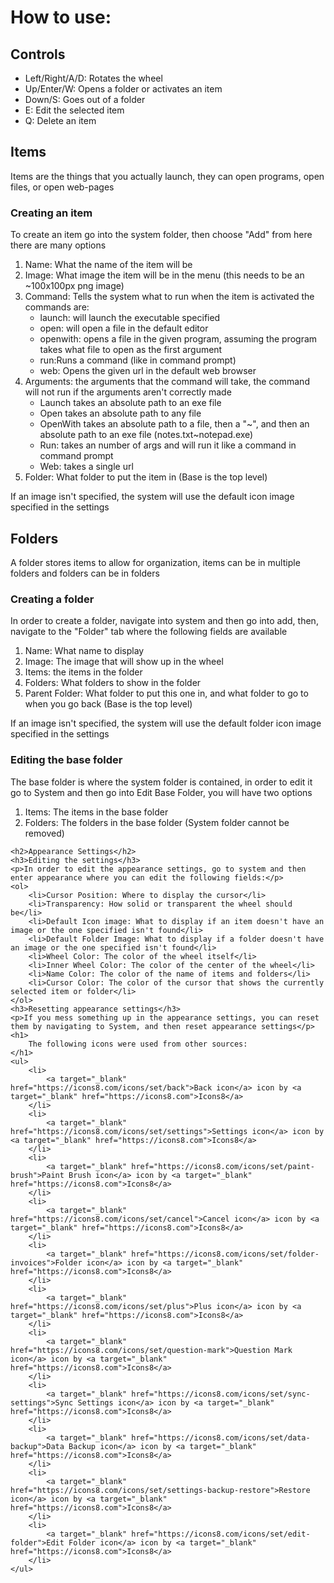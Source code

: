 <!DOCTYPE html>
<html lang="en">
<head>
    <meta charset="UTF-8">
</head>
<body>
    <h1>
        How to use:
    </h1>
    <h2> Controls </h2>
    <ul>
        <li>Left/Right/A/D: Rotates the wheel</li>
        <li>Up/Enter/W: Opens a folder or activates an item</li>
        <li>Down/S: Goes out of a folder</li>
        <li>E: Edit the selected item</li>
        <li>Q: Delete an item</li>
    </ul>
    <h2>Items</h2>
    <p>Items are the things that you actually launch, they can open programs, open files, or open web-pages</p>
    <h3>Creating an item</h3>
    <p>To create an item go into the system folder, then choose "Add" from here there are many options</p>
    <ol>
        <li>Name: What the name of the item will be</li>
        <li>Image: What image the item will be in the menu (this needs to be an ~100x100px png image)</li>
        <li>Command: Tells the system what to run when the item is activated the commands are:
            <ul>
                <li>launch: will launch the executable specified</li>
                <li>open: will open a file in the default editor</li>
                <li>openwith: opens a file in the given program, assuming the program takes what file to open as the first argument</li>
                <li>run:Runs a command (like in command prompt)</li>
                <li>web: Opens the given url in the default web browser</li>
            </ul>
        </li>
        <li>Arguments: the arguments that the command will take, the command will not run if the arguments aren't correctly made
            <ul>
                <li>Launch takes an absolute path to an exe file</li>
                <li>Open takes an absolute path to any file</li>
                <li>OpenWith takes an absolute path to a file, then a "~", and then an absolute path to an exe file (notes.txt~notepad.exe)</li>
                <li>Run: takes an number of args and will run it like a command in command prompt</li>
                <li>Web: takes a single url</li>
            </ul>
        </li>
        <li>Folder: What folder to put the item in (Base is the top level)</li>
    </ol>
    <p> If an image isn't specified, the system will use the default icon image specified in the settings</p>
    <h2>Folders</h2>
    <p>A folder stores items to allow for organization, items can be in multiple folders and folders can be in folders</p>
    <h3> Creating a folder </h3>
    <p>In order to create a folder, navigate into system and then go into add, then, navigate to the "Folder" tab where the following fields are available</p>
    <ol>
        <li>Name: What name to display</li>
        <li>Image: The image that will show up in the wheel</li>
        <li>Items: the items in the folder</li>
        <li>Folders: What folders to show in the folder</li>
        <li>Parent Folder: What folder to put this one in, and what folder to go to when you go back (Base is the top level)</li>
    </ol>
    <p> If an image isn't specified, the system will use the default folder icon image specified in the settings</p>
    <h3>Editing the base folder</h3>
    <p>The base folder is where the system folder is contained, in order to edit it go to System and then go into Edit Base Folder, you will have two options</p>
    <ol>
        <li>Items: The items in the base folder</li>
        <li>Folders: The folders in the base folder (System folder cannot be removed)</li>
    </ol>

    <h2>Appearance Settings</h2>
    <h3>Editing the settings</h3>
    <p>In order to edit the appearance settings, go to system and then enter appearance where you can edit the following fields:</p>
    <ol>
        <li>Cursor Position: Where to display the cursor</li>
        <li>Transparency: How solid or transparent the wheel should be</li>
        <li>Default Icon image: What to display if an item doesn't have an image or the one specified isn't found</li>
        <li>Default Folder Image: What to display if a folder doesn't have an image or the one specified isn't found</li>
        <li>Wheel Color: The color of the wheel itself</li>
        <li>Inner Wheel Color: The color of the center of the wheel</li>
        <li>Name Color: The color of the name of items and folders</li>
        <li>Cursor Color: The color of the cursor that shows the currently selected item or folder</li>
    </ol>
    <h3>Resetting appearance settings</h3>
    <p>If you mess something up in the appearance settings, you can reset them by navigating to System, and then reset appearance settings</p>
    <h1>
        The following icons were used from other sources:
    </h1>
    <ul>
        <li>
            <a target="_blank" href="https://icons8.com/icons/set/back">Back icon</a> icon by <a target="_blank" href="https://icons8.com">Icons8</a>
        </li>
        <li>
            <a target="_blank" href="https://icons8.com/icons/set/settings">Settings icon</a> icon by <a target="_blank" href="https://icons8.com">Icons8</a>
        </li>
        <li>
            <a target="_blank" href="https://icons8.com/icons/set/paint-brush">Paint Brush icon</a> icon by <a target="_blank" href="https://icons8.com">Icons8</a>
        </li>
        <li>
            <a target="_blank" href="https://icons8.com/icons/set/cancel">Cancel icon</a> icon by <a target="_blank" href="https://icons8.com">Icons8</a>
        </li>
        <li>
            <a target="_blank" href="https://icons8.com/icons/set/folder-invoices">Folder icon</a> icon by <a target="_blank" href="https://icons8.com">Icons8</a>
        </li>
        <li>
            <a target="_blank" href="https://icons8.com/icons/set/plus">Plus icon</a> icon by <a target="_blank" href="https://icons8.com">Icons8</a>
        </li>
        <li>
            <a target="_blank" href="https://icons8.com/icons/set/question-mark">Question Mark icon</a> icon by <a target="_blank" href="https://icons8.com">Icons8</a>
        </li>
        <li>
            <a target="_blank" href="https://icons8.com/icons/set/sync-settings">Sync Settings icon</a> icon by <a target="_blank" href="https://icons8.com">Icons8</a>
        </li>
        <li>
            <a target="_blank" href="https://icons8.com/icons/set/data-backup">Data Backup icon</a> icon by <a target="_blank" href="https://icons8.com">Icons8</a>
        </li>
        <li>
            <a target="_blank" href="https://icons8.com/icons/set/settings-backup-restore">Restore icon</a> icon by <a target="_blank" href="https://icons8.com">Icons8</a>
        </li>
        <li>
            <a target="_blank" href="https://icons8.com/icons/set/edit-folder">Edit Folder icon</a> icon by <a target="_blank" href="https://icons8.com">Icons8</a>
        </li>
    </ul>
</body>
</html>
